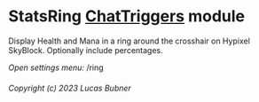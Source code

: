 # StatsRing [ChatTriggers](https://github.com/ChatTriggers/ChatTriggers) module
Display Health and Mana in a ring around the crosshair on Hypixel SkyBlock. Optionally include percentages.

<i>Open settings menu:</i> /ring

###### Copyright (c) 2023 Lucas Bubner
